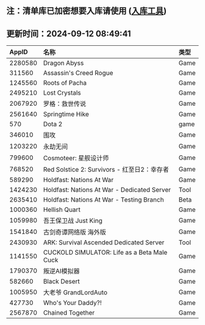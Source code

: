 ## 注：清单库已加密想要入库请使用 ([入库工具](https://github.com/BlankTMing/ManifestAutoUpdate/releases))

## 更新时间：2024-09-12 08:49:41
| AppID | 名称 | 类型  |
| :-------------------- | :----------------------------- | :----------- |
| 2280580 | Dragon Abyss| Game |
| 311560 | Assassin's Creed Rogue| Game |
| 1245560 | Roots of Pacha| Game |
| 2495210 | Lost Crystals| Game |
| 2067920 | 罗格：救世传说| Game |
| 2561640 | Springtime Hike| Game |
| 570 | Dota 2| game |
| 346010 | 围攻| Game |
| 1203220 | 永劫无间| Game |
| 799600 | Cosmoteer: 星舰设计师| Game |
| 768520 | Red Solstice 2: Survivors - 红至日2：幸存者| Game |
| 589290 | Holdfast: Nations At War| Game |
| 1424230 | Holdfast: Nations At War - Dedicated Server| Tool |
| 2635410 | Holdfast: Nations At War - Testing Branch| Beta |
| 1000360 | Hellish Quart| Game |
| 1059980 | 吾王保卫战 Just King| Game |
| 1541840 | 古剑奇谭网络版 海外版| Game |
| 2430930 | ARK: Survival Ascended Dedicated Server| Tool |
| 1141550 | CUCKOLD SIMULATOR: Life as a Beta Male Cuck| Game |
| 1790370 | 叛逆AI模拟器| Game |
| 582660 | Black Desert| Game |
| 1005950 | 大老爷 GrandLordAuto| Game |
| 427730 | Who's Your Daddy?!| Game |
| 2567870 | Chained Together| Game |
